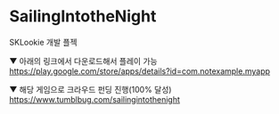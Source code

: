 # SailingIntotheNight
SKLookie 개발 플젝

▼ 아래의 링크에서 다운로드해서 플레이 가능   
https://play.google.com/store/apps/details?id=com.notexample.myapp

▼ 해당 게임으로 크라우드 펀딩 진행(100% 달성)   
https://www.tumblbug.com/sailingintothenight
